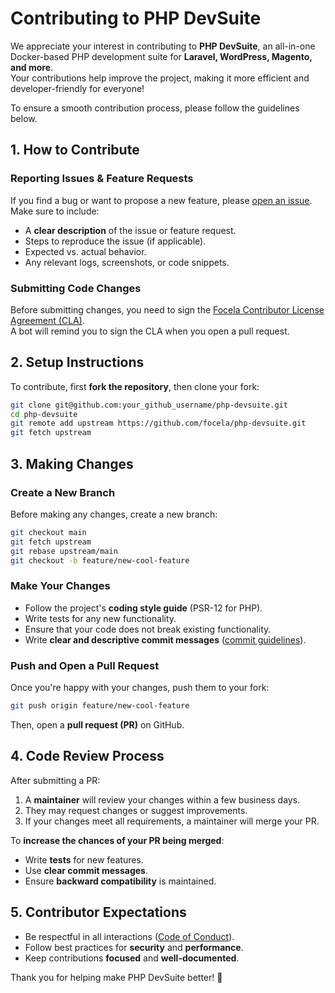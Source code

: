 # Contributing to PHP DevSuite

We appreciate your interest in contributing to **PHP DevSuite**, an all-in-one Docker-based PHP development suite for **Laravel, WordPress, Magento, and more**.  
Your contributions help improve the project, making it more efficient and developer-friendly for everyone!

To ensure a smooth contribution process, please follow the guidelines below.

## **1. How to Contribute**
### **Reporting Issues & Feature Requests**
If you find a bug or want to propose a new feature, please [open an issue][open-issue].  
Make sure to include:
- A **clear description** of the issue or feature request.
- Steps to reproduce the issue (if applicable).
- Expected vs. actual behavior.
- Any relevant logs, screenshots, or code snippets.

### **Submitting Code Changes**
Before submitting changes, you need to sign the [Focela Contributor License Agreement (CLA)][cla].  
A bot will remind you to sign the CLA when you open a pull request.

## **2. Setup Instructions**
To contribute, first **fork the repository**, then clone your fork:

```bash
git clone git@github.com:your_github_username/php-devsuite.git
cd php-devsuite
git remote add upstream https://github.com/focela/php-devsuite.git
git fetch upstream
```

## **3. Making Changes**
### **Create a New Branch**
Before making any changes, create a new branch:

```bash
git checkout main
git fetch upstream
git rebase upstream/main
git checkout -b feature/new-cool-feature
```

### **Make Your Changes**
- Follow the project's **coding style guide** (PSR-12 for PHP).
- Write tests for any new functionality.
- Ensure that your code does not break existing functionality.
- Write **clear and descriptive commit messages** ([commit guidelines][commit-message]).

### **Push and Open a Pull Request**
Once you're happy with your changes, push them to your fork:

```bash
git push origin feature/new-cool-feature
```

Then, open a **pull request (PR)** on GitHub.

## **4. Code Review Process**
After submitting a PR:
1. A **maintainer** will review your changes within a few business days.
2. They may request changes or suggest improvements.
3. If your changes meet all requirements, a maintainer will merge your PR.

To **increase the chances of your PR being merged**:
- Write **tests** for new features.
- Use **clear commit messages**.
- Ensure **backward compatibility** is maintained.


## **5. Contributor Expectations**
- Be respectful in all interactions ([Code of Conduct][code-of-conduct]).
- Follow best practices for **security** and **performance**.
- Keep contributions **focused** and **well-documented**.

Thank you for helping make PHP DevSuite better! 🚀

[open-issue]: https://github.com/focela/php-devsuite/issues/new
[cla]: https://cla-assistant.io/focela/php-devsuite
[commit-message]: http://tbaggery.com/2008/04/19/a-note-about-git-commit-messages.html
[code-of-conduct]: CODE_OF_CONDUCT.md  
